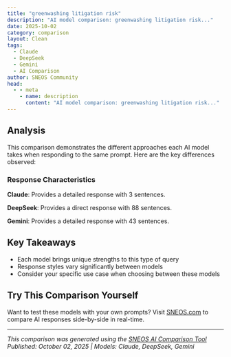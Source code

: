 ```yaml
---
title: "greenwashing litigation risk"
description: "AI model comparison: greenwashing litigation risk..."
date: 2025-10-02
category: comparison
layout: Clean
tags:
  - Claude
  - DeepSeek
  - Gemini
  - AI Comparison
author: SNEOS Community
head:
  - - meta
    - name: description
      content: "AI model comparison: greenwashing litigation risk..."
---
```


<ChatComparison
  title="greenwashing litigation risk"
  prompt="greenwashing litigation risk"
  :responses='{"Claude": "# Greenwashing Litigation Risk: Key Considerations\n\n## What is Greenwashing Litigation?\n\nGreenwashing litigation involves legal claims against companies for making misleading or false environmental claims about their products, services, or operations. These cases typically allege:\n\n- **False advertising** under consumer protection laws\n- **Securities fraud** for misleading investors about ESG risks/performance\n- **Breach of fiduciary duty** (for asset managers/financial firms)\n- **Unfair business practices** under state/federal regulations\n\n## Rising Risk Factors\n\n### **Regulatory Scrutiny**\n- SEC enhanced climate disclosure requirements\n- FTC increased enforcement of environmental marketing claims\n- EU Green Claims Directive and Corporate Sustainability Reporting Directive\n- State-level consumer protection investigations\n\n### **Stakeholder Pressure**\n- Investor demands for authentic ESG performance\n- Consumer activism and boycotts\n- NGO watchdog investigations\n- Media coverage of sustainability claims\n\n## Common Litigation Triggers\n\n- **Vague terminology**: \u0022eco-friendly,\u0022 \u0022sustainable,\u0022 \u0022carbon neutral\u0022 without substantiation\n- **Cherry-picking data**: Highlighting positive metrics while ignoring negative impacts\n- **Scope limitations**: Claims that only apply to small portions of operations\n- **Timeline issues**: Aspirational goals presented as current achievements\n- **Third-party misrepresentation**: Marketing based on questionable certifications\n\n## Risk Mitigation Strategies\n\n### **Documentation \u0026 Verification**\n- Maintain robust scientific backing for all claims\n- Use third-party verification and recognized standards\n- Keep detailed records of methodologies and assumptions\n- Regular audits of environmental claims\n\n### **Clear Communication**\n- Use specific, measurable language\n- Clearly define scope and limitations\n- Distinguish between goals and achievements\n- Provide accessible supporting data\n\n### **Cross-Functional Coordination**\n- Align marketing, legal, sustainability, and investor relations teams\n- Establish clear approval processes for environmental claims\n- Regular training on evolving standards and regulations\n\nWould you like me to elaborate on any specific aspect of greenwashing litigation risk?", "DeepSeek": "Of course. This is a critical and rapidly evolving area of corporate risk. Here is a comprehensive overview of greenwashing litigation risk, broken down into key areas.\n\n### Executive Summary\n\n**Greenwashing litigation risk** is the legal exposure a company faces when its marketing, branding, or public communications about its environmental, social, and governance (ESG) performance are alleged to be false, misleading, or unsubstantiated. This is no longer a niche PR issue; it\u0027s a mainstream legal and financial threat driven by regulators, plaintiffs\u0027 attorneys, consumers, and investors.\n\n---\n\n### 1. Who is Bringing the Lawsuits? (The Plaintiffs)\n\nThe risk comes from multiple fronts:\n\n* **Regulatory Enforcement Actions:**\n * **In the US:** The **Federal Trade Commission (FTC)** with its **Green Guides**, the **Securities and Exchange Commission (SEC)** for disclosures to investors, and state attorneys general (e.g., California, New York).\n * **In the EU:** A powerful regulatory regime under the **EU Green Deal**, including the **Unfair Commercial Practices Directive**, the **Empowering Consumers Directive**, and the proposed **Green Claims Directive**.\n* **Consumer Class Actions:** Lawsuits filed on behalf of consumers alleging they paid a premium for a product based on deceptive environmental claims (e.g., \u0022recyclable,\u0022 \u0022biodegradable,\u0022 \u0022made with recycled materials\u0022).\n* **Shareholder Litigation:** Investors suing a company for failing to disclose climate-related risks, overstating sustainability credentials, or making misleading statements that impact stock value.\n* **Competitor Lawsuits:** Rivals filing false advertising claims (under the Lanham Act in the US) arguing that a company\u0027s green claims give it an unfair market advantage.\n* **NGOs and Advocacy Groups:** Organizations like ClientEarth and Earthworm Foundation filing complaints with regulators or initiating strategic lawsuits to force corporate accountability.\n\n---\n\n### 2. Common Types of Greenwashing Claims That Lead to Litigation\n\nLitigation often targets vague, unsubstantiated, or outright false claims.\n\n| Claim Category | High-Risk Examples | Legal Basis / Why It\u0027s Risky |\n| :--- | :--- | :--- |\n| **Vague \u0026 Unqualified** | \u0022Eco-friendly,\u0022 \u0022Green,\u0022 \u0022Sustainable,\u0022 \u0022Natural\u0022 | These are broad and unsubstantiated. The **FTC Green Guides** state that qualifications must be clear and prominent. |\n| **Misleading Labels/Certifications** | Using fake eco-labels, creating self-awarded certifications, or using a third-party logo without authorization. | Deceives consumers into trusting a false seal of approval. Violates consumer protection laws. |\n| **Carbon Neutral/Net Zero** | Claiming carbon neutrality based on low-quality or unverified carbon offsets without disclosing the reliance on offsets. | The **SEC** and other regulators are scrutinizing the methodology. Failure to disclose details is seen as misleading. |\n| **Recyclability** | Labeling a product as \u0022recyclable\u0022 when it is not accepted by most recycling facilities (a practice the FTC is updating its guides to address). | Deceives consumers about the end-of-life reality of the product. A major source of class actions. |\n| **Scope of Emissions** | Claiming to be \u0022low carbon\u0022 while only accounting for direct operations (Scope 1) and ignoring supply chain emissions (Scope 3). | Investors and regulators view this as an incomplete and misleading picture of climate risk. |\n| **Future Goals \u0026 Pledges** | Making ambitious 2030 or 2050 net-zero pledges without a clear, actionable, and invested plan to achieve them. | Can be seen as a \u0022material misstatement\u0022 to investors if the company is not taking reasonable steps to meet the goal. |\n\n---\n\n### 3. Key Legal Theories and Avenues for Litigation\n\n* **Securities Fraud (US):**\n * **Law:** Securities Exchange Act of 1934, Rule 10b-5.\n * **Mechanism:** Shareholders sue when a company makes a false or misleading statement (or omission) of a **material fact** concerning its environmental performance or risks, and the stock price drops when the truth is revealed.\n * **Example:** A company touts its climate resilience but fails to disclose the massive financial risk its primary factory faces from sea-level rise.\n\n* **Consumer Protection Laws:**\n * **Law:** State laws (e.g., California\u0027s Unfair Competition Law, False Advertising Law), Federal Trade Commission Act.\n * **Mechanism:** Consumers file class actions alleging they were deceived into buying a product they wouldn\u0027t have otherwise purchased, or paid a \u0022green premium\u0022 for a falsely advertised benefit.\n * **Example:** Suits against fashion brands for labeling clothes as \u0022made from recycled ocean plastic\u0022 when the material content is minimal or unverified.\n\n* **Regulatory Enforcement:**\n * **Law:** FTC Green Guides, SEC Climate Disclosure Rule (proposed), EU Directives.\n * **Mechanism:** Regulators investigate and fine companies for making unsubstantiated or deceptive claims. This does not require a private plaintiff; the agency acts in the public interest.\n * **Example:** The FTC penalizing companies for using the \u0022biodegradable\u0022 claim on products that don\u0027t break down in a landfill.\n\n* **Competitor Litigation:**\n * **Law:** Lanham Act (False Advertising).\n * **Mechanism:** A competitor sues, claiming the false green claims have diverted sales and created an unlevel playing field.\n * **Example:** A company that makes genuinely sustainable products suing a rival for falsely claiming its product is \u0022100% carbon neutral.\u0022\n\n---\n\n### 4. High-Profile Examples of Greenwashing Litigation\n\n1. **Delta Air Lines (Consumer Class Action):** Sued for claiming to be \u0022the world\u0027s first carbon-neutral airline\u0022 based on carbon offsets that were allegedly worthless. Highlights the risk of \u0022carbon neutral\u0022 claims.\n2. **H\u0026M (Consumer Class Action):** Sued over its \u0022Conscious Choice\u0022 collection, with plaintiffs arguing the environmental scoring of the products was misleading.\n3. **Shell (NGO/Shareholder Pressure):** ClientEarth filed a novel lawsuit against Shell\u0027s Board of Directors, alleging a failure to properly manage climate risk, constituting a breach of their legal duties.\n4. **ENI (Regulatory in Italy):** Italy\u0027s antitrust authority fined the oil giant \u20AC5 million for claiming to sell \u0022green\u0022 diesel made from organic waste when it was primarily made from palm oil.\n\n---\n\n### 5. How to Mitigate Greenwashing Litigation Risk\n\nCompanies must move from marketing-driven sustainability to legally-defensible sustainability.\n\n1. **Substantiate All Claims:** Have robust, scientific, and verifiable data to back up every public statement. If you can\u0027t prove it, don\u0027t say it.\n2. **Be Specific and Clear:** Avoid vague terms like \u0022eco-friendly.\u0022 Instead, say \u0022made with 30% post-consumer recycled plastic.\u0022 Define terms like \u0022sustainable\u0022 if you must use them.\n3. **Disclose the \u0022Fine Print\u0022:** Be transparent about limitations. If your \u0022carbon neutral\u0022 claim relies on offsets, say so clearly and describe their quality.\n4. **Ensure Consistency:** Your sustainability report must align with your financial filings and marketing materials. Inconsistencies are a goldmine for plaintiffs\u0027 attorneys.\n5. **Review Certifications:** Only use legitimate, third-party certifications and ensure you are in full compliance with their standards.\n6. **Train Marketing \u0026 Legal Teams:** Ensure your marketing team understands the legal risks, and your legal team understands the sustainability landscape. They must work together.\n7. **Conduct a \u0022Green Claims Audit\u0022:** Proactively review all public-facing communications (website, ads, reports) for potentially misleading claims.\n8. **Prepare for Increased Scrutiny:** Assume regulators, NGOs, and litigators will examine your claims. Build your communications with that level of scrutiny in mind.\n\n### Conclusion\n\nGreenwashing litigation risk is a significant and growing threat that intersects corporate law, securities law, and consumer protection law. The era of making aspirational or unsubstantiated green claims with impunity is over. The best defense is a proactive one: **rigorous data, precise language, and radical transparency.**", "Gemini": "## Greenwashing Litigation Risk: A Growing Threat for Businesses\n\nGreenwashing, the practice of misleading consumers about the environmental benefits of a product, service, or company, is increasingly exposing businesses to significant litigation risk. Here\u0027s a breakdown of why this risk is growing and what factors contribute to it:\n\n**Why Greenwashing Litigation Risk is Increasing:**\n\n* **Increased Consumer Awareness and Scrutiny:** Consumers are becoming more environmentally conscious and are actively seeking out sustainable products and services. This heightened awareness means they are also more likely to recognize and challenge greenwashing claims.\n* **Greater Public and Media Scrutiny:** Environmental advocacy groups, journalists, and social media users are becoming more adept at identifying and exposing greenwashing tactics. Negative publicity can quickly damage a company\u0027s reputation and lead to legal action.\n* **Strengthened Regulatory Enforcement:** Regulators around the world are cracking down on deceptive environmental claims. Agencies like the Federal Trade Commission (FTC) in the US and the Competition and Markets Authority (CMA) in the UK are actively investigating and prosecuting greenwashing practices.\n* **Rise of ESG Investing:** Investors are increasingly incorporating environmental, social, and governance (ESG) factors into their investment decisions. Misleading ESG disclosures can expose companies to legal challenges from shareholders who claim they were misled about the company\u0027s sustainability performance.\n* **Availability of Data and Tools for Detection:** Advanced data analytics and AI-powered tools are making it easier to track environmental performance and identify discrepancies between claims and reality.\n* **Increased Sophistication of Legal Claims:** Lawyers are becoming more skilled at building cases against companies accused of greenwashing, focusing on specific misleading claims and demonstrating economic harm to consumers or investors.\n\n**Factors Contributing to Greenwashing Litigation Risk:**\n\n* **Vague and Unsubstantiated Claims:** Using terms like \u0022eco-friendly,\u0022 \u0022green,\u0022 or \u0022sustainable\u0022 without providing specific evidence or third-party certifications is a major red flag.\n* **Misleading Imagery and Branding:** Using images of nature or green colors to suggest environmental benefits that are not actually present can be considered deceptive.\n* **Hiding Trade-offs:** Highlighting a minor environmental benefit while ignoring larger negative impacts (e.g., advertising recycled packaging while neglecting the energy consumption of the manufacturing process).\n* **False Certifications and Labels:** Using fake or misleading eco-labels can lead to serious legal repercussions.\n* **Exaggerated or Outright False Claims:** Making claims that are simply untrue or exaggerated about the environmental benefits of a product or service.\n* **Misleading Carbon Offsetting:** Promoting carbon neutrality without demonstrating the effectiveness and reliability of carbon offsetting projects.\n* **Lack of Transparency and Traceability:** Failing to provide clear and accessible information about the environmental impacts of a product or service, including its supply chain.\n* **Inconsistent Messaging:** Presenting different environmental claims in different marketing materials, creating confusion and suspicion.\n\n**Types of Litigation Related to Greenwashing:**\n\n* **Consumer Protection Lawsuits:** These are typically brought by individual consumers or consumer groups alleging that they were misled by greenwashing claims and suffered economic harm as a result.\n* **False Advertising Lawsuits:** These lawsuits are often brought by competitors who claim that a company\u0027s greenwashing claims are harming their business.\n* **Securities Lawsuits:** These lawsuits are brought by investors who claim that a company made false or misleading statements about its ESG performance, leading to a decline in the company\u0027s stock price.\n* **Regulatory Actions:** Government agencies like the FTC can investigate and prosecute companies for deceptive advertising practices, including greenwashing.\n\n**Mitigating Greenwashing Litigation Risk:**\n\n* **Be Honest and Transparent:** Avoid making vague or unsubstantiated claims. Be clear about the environmental impacts of your products and services, both positive and negative.\n* **Substantiate Your Claims:** Back up your environmental claims with credible data and third-party certifications.\n* **Use Clear and Understandable Language:** Avoid using jargon or technical terms that consumers may not understand.\n* **Focus on Specific and Measurable Benefits:** Highlight specific environmental improvements that can be quantified and verified.\n* **Avoid Hiding Trade-offs:** Be transparent about the environmental impacts of your entire product lifecycle, including manufacturing, transportation, and disposal.\n* **Vet Your Suppliers:** Ensure that your suppliers are also committed to environmental sustainability and that they are not engaging in greenwashing practices.\n* **Develop a Comprehensive Sustainability Program:** Integrate sustainability into all aspects of your business, from product design to supply chain management.\n* **Seek Expert Advice:** Consult with environmental lawyers and sustainability consultants to ensure that your marketing claims are accurate and compliant with applicable laws and regulations.\n* **Monitor the Regulatory Landscape:** Stay informed about changes in environmental regulations and enforcement trends.\n* **Implement an Internal Compliance Program:** Establish procedures for reviewing and approving all environmental marketing claims.\n\n**Consequences of Greenwashing Litigation:**\n\n* **Financial Penalties:** Companies found guilty of greenwashing can face significant fines and penalties.\n* **Reputational Damage:** Negative publicity from greenwashing allegations can damage a company\u0027s brand and erode consumer trust.\n* **Legal Costs:** Defending against greenwashing lawsuits can be expensive, even if the company ultimately prevails.\n* **Loss of Sales:** Consumers who feel misled by greenwashing claims may boycott the company\u0027s products and services.\n* **Mandatory Corrective Advertising:** Companies may be required to run corrective advertising campaigns to address misleading claims.\n\n**In conclusion, the risk of greenwashing litigation is a serious concern for businesses in all industries. By understanding the factors that contribute to this risk and taking proactive steps to mitigate it, companies can protect their reputation, avoid costly legal battles, and build a more sustainable future.**\n"}' 
  published-date="02:21"
/>

## Analysis

This comparison demonstrates the different approaches each AI model takes when responding to the same prompt. Here are the key differences observed:

### Response Characteristics

**Claude**: Provides a detailed response with 3 sentences. 

**DeepSeek**: Provides a direct response with 88 sentences. 

**Gemini**: Provides a detailed response with 43 sentences. 

## Key Takeaways

- Each model brings unique strengths to this type of query
- Response styles vary significantly between models
- Consider your specific use case when choosing between these models

## Try This Comparison Yourself

Want to test these models with your own prompts? Visit [SNEOS.com](https://sneos.com) to compare AI responses side-by-side in real-time.

---

*This comparison was generated using the [SNEOS AI Comparison Tool](https://sneos.com)*
*Published: October 02, 2025 | Models: Claude, DeepSeek, Gemini*
